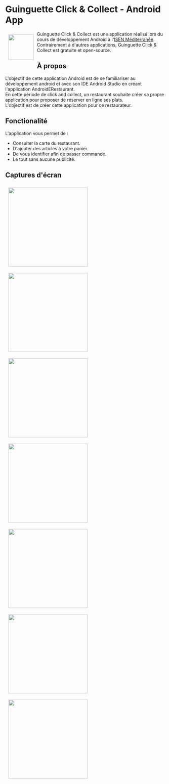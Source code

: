 # Guinguette Click & Collect - Android App

<img src="./src/main/res/drawable/logo.png" align="left" width="80" hspace="10" vspace="10">

Guinguette Click & Collect est une application réalisé lors du cours de développement Android à l'[ISEN Méditerranée](https://www.isen-mediterranee.fr/).  
Contrairement à d'autres applications, Guinguette Click & Collect est gratuite et open-source.

## À propos

L'objectif de cette application Android est de se familiariser au développement android et avec son IDE Android Studio en créant l'application AndroidERestaurant.  
En cette période de click and collect, un restaurant souhaite créer sa propre application pour proposer de réserver en ligne ses plats.  
L'objectif est de créer cette application pour ce restaurateur.

## Fonctionalité

L'application vous permet de :
- Consulter la carte du restaurant.
- D'ajouter des articles à votre panier.
- De vous identifier afin de passer commande.
- Le tout sans aucune publicité.

## Captures d'écran

[<img src="./screenshot/1.png" width="250" hspace="10" vspace="10">](/screenshot/1.png)
[<img src="./screenshot/2.png" width="250" hspace="10" vspace="10">](/screenshot/2.png)
[<img src="./screenshot/3.png" width="250" hspace="10" vspace="10">](/screenshot/3.png)
[<img src="./screenshot/4.png" width="250" hspace="10" vspace="10">](/screenshot/4.png)
[<img src="./screenshot/5.png" width="250" hspace="10" vspace="10">](/screenshot/5.png)
[<img src="./screenshot/6.png" width="250" hspace="10" vspace="10">](/screenshot/6.png)
[<img src="./screenshot/7.png" width="250" hspace="10" vspace="10">](/screenshot/7.png)

